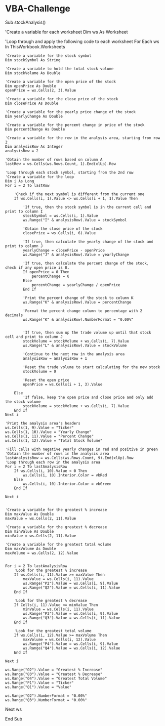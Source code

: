 # VBA-Challenge

Sub stockAnalysis()

'Create a variable for each worksheet
Dim ws As Worksheet

'Loop through and apply the following code to each worksheet
For Each ws In ThisWorkbook.Worksheets

    'Create a variable for the stock symbol
    Dim stockSymbol As String
    
    'Create a variable to hold the total stock volume
    Dim stockVolume As Double
    
    'Create a variable for the open price of the stock
    Dim openPrice As Double
    openPrice = ws.Cells(2, 3).Value
    
    'Create a variable for the close price of the stock
    Dim closePrice As Double
    
    'Create a variable for the yearly price change of the stock
    Dim yearlyChange As Double
    
    'Create a variable for the percent change in price of the stock
    Dim percentChange As Double
    
    'Create a variable for the row in the analysis area, starting from row 2
    Dim analysisRow As Integer
    analysisRow = 2
        
    'Obtain the number of rows based on column A
    lastRow = ws.Cells(ws.Rows.Count, 1).End(xlUp).Row
    
    'Loop through each stock symbol, starting from the 2nd row
    'Create a variable for the loop
    Dim i As Long
    For i = 2 To lastRow
        
        'Check if the next symbol is different from the current one
        If ws.Cells(i, 1).Value <> ws.Cells(i + 1, 1).Value Then
            
            'If true, then the stock symbol is in the current cell and print to column I
            stockSymbol = ws.Cells(i, 1).Value
            ws.Range("I" & analysisRow).Value = stockSymbol
            
            'Obtain the close price of the stock
            closePrice = ws.Cells(i, 6).Value
            
            'If true, then calculate the yearly change of the stock and print to column J
            yearlyChange = closePrice - openPrice
            ws.Range("J" & analysisRow).Value = yearlyChange
            
            'If true, then calculate the percent change of the stock, check if any open price is 0.
            If openPrice = 0 Then
                percentChange = 0
            Else
                percentChange = yearlyChange / openPrice
            End If
            
            'Print the percent change of the stock to column K
            ws.Range("K" & analysisRow).Value = percentChange
            
            'Format the percent change column to percentage with 2 decimals
            ws.Range("K" & analysisRow).NumberFormat = "0.00%"
           
                            
            'If true, then sum up the trade volume up until that stock cell and print to column J
            stockVolume = stockVolume + ws.Cells(i, 7).Value
            ws.Range("L" & analysisRow).Value = stockVolume
            
            'Continue to the next row in the analysis area
            analysisRow = analysisRow + 1
            
            'Reset the trade volume to start calculating for the new stock
            stockVolume = 0
            
            'Reset the open price
            openPrice = ws.Cells(i + 1, 3).Value
            
        Else
            'If false, keep the open price and close price and only add the stock volume
            stockVolume = stockVolume + ws.Cells(i, 7).Value
        End If
    Next i
    
    'Print the analysis area's headers
    ws.Cells(1, 9).Value = "Ticker"
    ws.Cells(1, 10).Value = "Yearly Change"
    ws.Cells(1, 11).Value = "Percent Change"
    ws.Cells(1, 12).Value = "Total Stock Volume"
    
    'Fill cells with negative yearly changes in red and positive in green
    'Obtain the number of rows in the analysis area
    lastAnalysisRow = ws.Cells(ws.Rows.Count, 9).End(xlUp).Row
    'Loop through each row in the analysis area
    For i = 2 To lastAnalysisRow
        If ws.Cells(i, 10).Value < 0 Then
            ws.Cells(i, 10).Interior.Color = vbRed
        Else
            ws.Cells(i, 10).Interior.Color = vbGreen
        End If
        
    Next i
    
     
    'Create a variable for the greatest % increase
    Dim maxValue As Double
    maxValue = ws.Cells(2, 11).Value
    
    'Create a variable for the greatest % decrease
    Dim minValue As Double
    minValue = ws.Cells(2, 11).Value
    
    'Create a variable for the greatest total volume
    Dim maxVolume As Double
    maxVolume = ws.Cells(2, 12).Value
    
      
    For i = 2 To lastAnalysisRow
        'Look for the greatest % increase
        If ws.Cells(i, 11).Value >= maxValue Then
            maxValue = ws.Cells(i, 11).Value
            ws.Range("P2").Value = ws.Cells(i, 9).Value
            ws.Range("Q2").Value = ws.Cells(i, 11).Value
        End If
        
        'Look for the greatest % decrease
        If Cells(i, 11).Value <= minValue Then
            minValue = ws.Cells(i, 11).Value
            ws.Range("P3").Value = ws.Cells(i, 9).Value
            ws.Range("Q3").Value = ws.Cells(i, 11).Value
        End If
        
        'Look for the greatest total volume
        If ws.Cells(i, 12).Value >= maxVolume Then
            maxVolume = ws.Cells(i, 12).Value
            ws.Range("P4").Value = ws.Cells(i, 9).Value
            ws.Range("Q4").Value = ws.Cells(i, 12).Value
        End If
       
    Next i
    
    ws.Range("O2").Value = "Greatest % Increase"
    ws.Range("O3").Value = "Greatest % Decrease"
    ws.Range("O4").Value = "Greatest Total Volume"
    ws.Range("P1").Value = "Ticker"
    ws.Range("Q1").Value = "Value"
    
    ws.Range("Q2").NumberFormat = "0.00%"
    ws.Range("Q3").NumberFormat = "0.00%"
    
Next ws

End Sub
